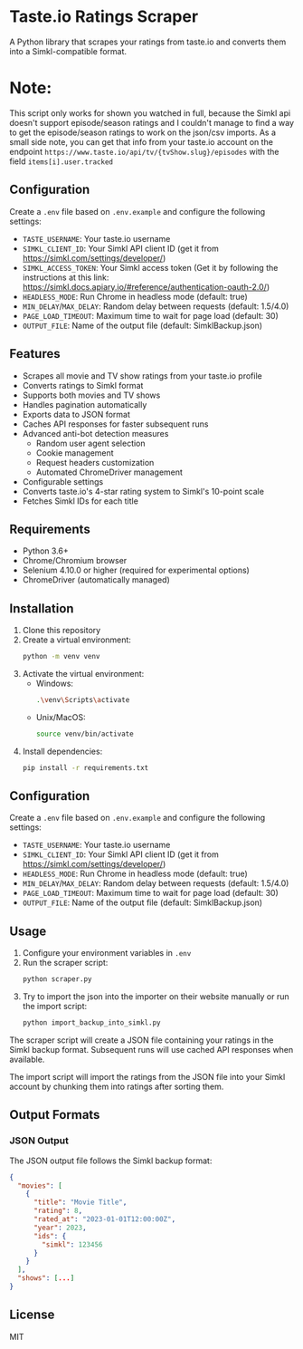 # Taste.io Ratings Scraper

A Python library that scrapes your ratings from taste.io and converts them into a Simkl-compatible format.

# Note:

This script only works for shown you watched in full, because the Simkl api doesn't support episode/season ratings and I
couldn't manage to find a way to get the episode/season ratings to work on the json/csv imports. As a small side note,
you can get that info from your taste.io account on the endpoint `https://www.taste.io/api/tv/{tvShow.slug}/episodes`
with the field `items[i].user.tracked`

## Configuration

Create a `.env` file based on `.env.example` and configure the following settings:

- `TASTE_USERNAME`: Your taste.io username
- `SIMKL_CLIENT_ID`: Your Simkl API client ID (get it from https://simkl.com/settings/developer/)
- `SIMKL_ACCESS_TOKEN`: Your Simkl access token (Get it by following the instructions at this link:
  https://simkl.docs.apiary.io/#reference/authentication-oauth-2.0/)
- `HEADLESS_MODE`: Run Chrome in headless mode (default: true)
- `MIN_DELAY`/`MAX_DELAY`: Random delay between requests (default: 1.5/4.0)
- `PAGE_LOAD_TIMEOUT`: Maximum time to wait for page load (default: 30)
- `OUTPUT_FILE`: Name of the output file (default: SimklBackup.json)

## Features

- Scrapes all movie and TV show ratings from your taste.io profile
- Converts ratings to Simkl format
- Supports both movies and TV shows
- Handles pagination automatically
- Exports data to JSON format
- Caches API responses for faster subsequent runs
- Advanced anti-bot detection measures
  - Random user agent selection
  - Cookie management
  - Request headers customization
  - Automated ChromeDriver management
- Configurable settings
- Converts taste.io's 4-star rating system to Simkl's 10-point scale
- Fetches Simkl IDs for each title

## Requirements

- Python 3.6+
- Chrome/Chromium browser
- Selenium 4.10.0 or higher (required for experimental options)
- ChromeDriver (automatically managed)

## Installation

1. Clone this repository
2. Create a virtual environment:
   ```bash
   python -m venv venv
   ```
3. Activate the virtual environment:
   - Windows:
     ```bash
     .\venv\Scripts\activate
     ```
   - Unix/MacOS:
     ```bash
     source venv/bin/activate
     ```
4. Install dependencies:
   ```bash
   pip install -r requirements.txt
   ```

## Configuration

Create a `.env` file based on `.env.example` and configure the following settings:

- `TASTE_USERNAME`: Your taste.io username
- `SIMKL_CLIENT_ID`: Your Simkl API client ID (get it from https://simkl.com/settings/developer/)
- `HEADLESS_MODE`: Run Chrome in headless mode (default: true)
- `MIN_DELAY`/`MAX_DELAY`: Random delay between requests (default: 1.5/4.0)
- `PAGE_LOAD_TIMEOUT`: Maximum time to wait for page load (default: 30)
- `OUTPUT_FILE`: Name of the output file (default: SimklBackup.json)

## Usage

1. Configure your environment variables in `.env`
2. Run the scraper script:
   ```bash
   python scraper.py
   ```
3. Try to import the json into the importer on their website manually or run the import script:
   ```bash
   python import_backup_into_simkl.py
   ```

The scraper script will create a JSON file containing your ratings in the Simkl backup format. Subsequent runs will use
cached API responses when available.

The import script will import the ratings from the JSON file into your Simkl account by chunking them into ratings after
sorting them.

## Output Formats

### JSON Output

The JSON output file follows the Simkl backup format:

```json
{
  "movies": [
    {
      "title": "Movie Title",
      "rating": 8,
      "rated_at": "2023-01-01T12:00:00Z",
      "year": 2023,
      "ids": {
        "simkl": 123456
      }
    }
  ],
  "shows": [...]
}
```

## License

MIT
